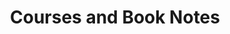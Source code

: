 ---
title: Courses and Book Notes
menu:
    sidebar:
        name: Courses and Book Notes
        identifier: courses-and-book-notes
---